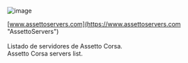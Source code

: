 ![image](https://user-images.githubusercontent.com/55440104/184105176-4d10ede7-ed3d-425e-a1f5-5b1981f3913a.png)

[www.assettoservers.com](https://www.assettoservers.com "AssettoServers")<br/><br/>
Listado de servidores de Assetto Corsa.<br/>
Assetto Corsa servers list.


